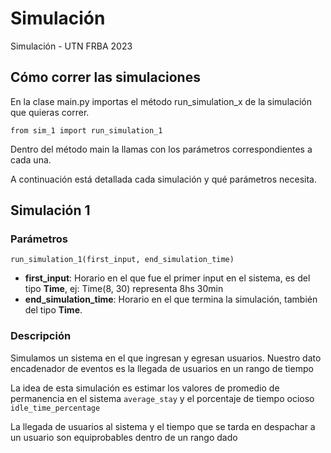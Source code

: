 # Simulación

Simulación - UTN FRBA 2023

## Cómo correr las simulaciones

En la clase main.py importas el método run_simulation_x de la simulación que quieras correr. 

``
from sim_1 import run_simulation_1
``

Dentro del método main la llamas con los parámetros correspondientes a cada una.

A continuación está detallada cada simulación y qué parámetros necesita.

## Simulación 1
### Parámetros
``
run_simulation_1(first_input, end_simulation_time)
``

- **first_input**: Horario en el que fue el primer input en el sistema, es del tipo **Time**, ej: Time(8, 30) representa 8hs 30min
- **end_simulation_time**: Horario en el que termina la simulación, también del tipo **Time**.

### Descripción
Simulamos un sistema en el que ingresan y egresan usuarios.
Nuestro dato encadenador de eventos es la llegada de usuarios en un rango de tiempo 


La idea de esta simulación es estimar los valores de promedio de permanencia en el sistema ``average_stay`` y el porcentaje de tiempo ocioso ``idle_time_percentage``

La llegada de usuarios al sistema y el tiempo que se tarda en despachar a un usuario son equiprobables dentro de un rango dado